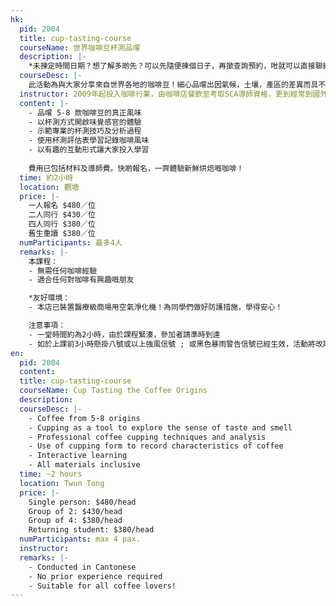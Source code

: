 ```yaml
---
hk:
  pid: 2004
  title: cup-tasting-course
  courseName: 世界咖啡豆杯測品嚐
  description: |-
    *未揀定時間日期？想了解多啲先？可以先隨便揀個日子，再撳查詢預約，咁就可以直接聯絡導師了解多啲先再決定啦！
  courseDesc: |-
    此活動為與大家分享來自世界各地的咖啡豆！細心品嚐出因氣候，土壤，產區的差異而具不同風味的咖啡豆。活動不但著重了解咖啡豆的種植，生產及處理過程，更為大家帶來新鮮烘焙的咖啡豆，並即場示範沖煮杯測過程。透過聽，看，聞感受咖啡帶來的喜悅。 本店使用自己烘焙咖啡豆，導師曾取得國際認何生豆評鑑員資格，除了有多款不同國家的咖啡豆，更會講解不同咖啡所形成的原理，學習以專業角度品評咖啡的風味。全新課程更加入遊戲方式讓學習更富樂趣性。
  instructor: 2009年起投入咖啡行業，由咖啡店餐飲至考取SCA導師資格，更到經常到國外做考察深入研究咖啡，喜歡把咖啡知識分享給家。曾為大小企業、學校、機構、各大媒體分享咖啡知識。十年以上經驗，萬勿錯過這不一樣的咖啡體驗！
  content: |-
    - 品嚐 5-8 款咖啡豆的真正風味
    - 以杯測方式開啟味覺感官的體驗
    - 示範專業的杯測技巧及分析過程
    - 使用杯測評估表學習記錄咖啡風味
    - 以有趣的互動形式讓大家投入學習 
 
    費用已包括材料及導師費。快啲報名，一齊體驗新鮮烘焙嘅咖啡！
  time: 約2小時
  location: 觀塘
  price: |-
    一人報名 $480／位
    二人同行 $430／位
    四人同行 $380／位
    舊生重讀 $380／位
  numParticipants: 最多4人
  remarks: |-
    本課程：
    - 無需任何咖啡經驗
    - 適合任何對咖啡有興趣嘅朋友

    *友好環境：
    - 本店已裝置醫療級商場用空氣淨化機！為同學們做好防護措施，學得安心！

    注意事項：
    - 一堂時間約為2小時，由於課程緊湊，參加者請準時到達
    - 如於上課前3小時懸掛八號或以上強風信號 ; 或黑色暴雨警告信號已經生效，活動將改期
en:
  pid: 2004
  content:
  title: cup-tasting-course
  courseName: Cup Tasting the Coffee Origins
  description:
  courseDesc: |-
    - Coffee from 5-8 origins 
    - Cupping as a tool to explore the sense of taste and smell
    - Professional coffee cupping techniques and analysis
    - Use of cupping form to record characteristics of coffee
    - Interactive learning 
    - All materials inclusive
  time: ~2 hours
  location: Twun Tong
  price: |-
    Single person: $480/head
    Group of 2: $430/head
    Group of 4: $380/head
    Returning student: $380/head
  numParticipants: max 4 pax.
  instructor:
  remarks: |-
    - Conducted in Cantonese
    - No prior experience required
    - Suitable for all coffee lovers!
---
```

